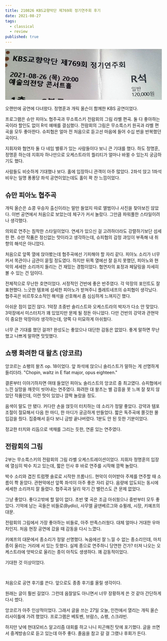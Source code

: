 ```yaml
---
title: 210826 KBS교향악단 제769회 정기연주회 후기
date: 2021-08-27
tags:
  - classical
  - review
published: true
---
```




![ticket](./ticket.png)



오랜만에 공연에 다녀왔다. 정명훈과 개릭 올슨이 함께한 KBS 공연이었다.

프로그램은 슈만 피아노 협주곡과 무소륵스키 전람회의 그림 라벨 편곡. 둘 다 좋아하는 곡이라 할인도 없이 R석 예매를 결심했다. 전람회의 그림은 무소륵스키 원곡과 라벨 편곡을 모두 좋아한다. 슈피협은 얼마 전 처음으로 듣고선 마음에 들어 수십 번을 반복했던 곡이다.

지휘자와 협연자 둘 다 네임 밸류가 있는 사람들이다 보니 큰 기대를 했다. 하도 정명훈, 정명훈 하는데 지휘자 하나만으로 오케스트라의 퀄리티가 얼마나 바뀔 수 있는지 궁금하기도 했다.

사람들도 비슷하게 기대했나 보다. 홀에 입장하니 관객이 아주 많았다. 2좌석 앉고 1좌석 비우는 일명 퐁퐁당 좌석 공연이었는데도 홀이 꽉 찬 느낌이었다.



## 슈만 피아노 협주곡

개릭 올슨은 쇼콩 우승자 출신이라는 말만 들었지 따로 앨범이나 사진을 찾아보진 않았다. 이번 공연에서 처음으로 보았는데 체구가 커서 놀랐다. 그만큼 파워풀한 스타일이려나 생각했다.

의외로 연주는 침착한 스타일이었다. 연세가 있으신 걸 고려하더라도 강렬하기보단 섬세한 편. 슈만 작품은 정신없는 맛이라고 생각하는데, 슈피협의 감정 과잉이 부족해 내 취향의 해석은 아니었다.

처음으로 앞쪽 열에 앉아봤는데 협주곡에선 기피해야 할 자리 같다. 피아노 소리가 너무 커서 목관이나 금관이 묻힐 정도였다. 하지만 뒤쪽 열에선 잘 듣지 못했던, 피아노와 현악의 세세한 소리까지 들리는 건 재밌는 경험이었다. 협연자의 표정과 페달링을 자세히 볼 수 있는 건 덤이다.

전체적으로 무난한 호연이었다. 서정적인 건반에 좋은 반주였다. 각 악장의 포인트도 잘 표현했다. 느긋한 템포에 섬세한 피아노가 받쳐주니 플레트네프의 슈피협이 생각났다. 협주곡은 비르투오소적인 해석을 선호해서 좀 심심하게 느껴지긴 했다.

아쉬운 점이 없진 않다. 1악장 초중반 솔리스트와 오케스트라의 박자가 다소 안 맞았다. 3악장에서 미스터치가 꽤 있었지만 문제 될 정돈 아니었다. 다만 건반의 강약과 관현악이 중요한 악장이라 생각하는데, 양쪽 다 미묘하게 아쉬웠다.

너무 큰 기대를 했던 걸까? 완성도는 좋았으나 대단한 감동은 없었다. 좋게 말하면 무난했고 나쁘게 말하면 밋밋했다.



## 쇼팽 화려한 대 왈츠 (앙코르)

앙코르는 쇼팽의 왈츠 op. 18이었다. 앞 좌석에 앉으니 솔리스트가 말하는 게 선명하게 들리더라. "Chopin, waltz in E flat major, opus eighteen."

결론부터 이야기하자면 여태 들었던 피아노 솔리스트의 앙코르 중 최고였다. 슈피협에서 느낀 실망을 깨끗이 씻어내는 연주였다. 화려한 대 왈츠는 별 감흥을 못 느껴 잘 찾지 않았던 작품인데, 이런 맛이 있었나 깜짝 놀랐을 정도.

음색이 말도 안 됐다. 커다란 손을 얹듯이 터치하는 데 소리가 정말 좋았다. 강약과 템포 조절이 절묘해서 다음 한 마디, 한 마디가 궁금하게 만들었다. 짧은 독주곡에 쫄깃한 몰입감을 줬다. 집중해서 듣다 보니 금방 끝나버렸다. 1분도 안 된 듯한 기분이었다.

정교한 터치와 리듬으로 색채를 그리는 듯한, 연륜 있는 연주였다.



## 전람회의 그림

2부는 무소륵스키의 전람회의 그림 라벨 오케스트레이션이었다. 지휘자 정명훈의 입장에 열심히 박수 치고 있는데, 짧은 인사 후 바로 연주를 시작해 깜짝 놀랐다.

박수 소리와 겹친 트럼펫 솔로로 시작한 프롬나드. 현악이 이어받아 주제를 연주할 때 소름이 쫙 돋았다. 관현악에선 앞쪽 좌석이 아주 좋은 자리 같다. 음량에 압도되는 동시에 세세한 소리까지 잘 들렸다. 협주곡과 달리 악기 간 밸런스도 큰 문제 없었다.

그냥 좋았다. 좋다고밖에 할 말이 없다. 초반 몇 곡은 조금 아쉬웠으나 중반부터 모두 좋았다. 기억에 남는 곡들은 비들로(Bydlo), 사무엘 골덴베르그와 슈뮐레, 시장, 키예프의 대문.

전람회의 그림에서 가장 좋아하는 비들로, 아주 만족스러웠다. 대체 얼마나 거대한 우마차인지. 처음 현장 공연에 갔을 때 감동을 다시 느꼈다.

키예프의 대문에서 종소리가 정말 선명했다. 녹음에선 잘 느낄 수 없는 종소리인데, 마치 종이 울리는 거리에 서 있는 듯했다. 실제 종으로 연주하니 당연한 건가? 터져 나오는 오케스트라에 엇박으로 울리는 종이 아직도 생생하다. 꽤 감동적이었다.

기대한 것 이상이었다.

&nbsp;

처음으로 공연 후기를 쓴다. 앞으로도 종종 후기를 올릴 생각이다.

원래는 글이 훨씬 길었다. 그런데 음잘알도 아니면서 너무 장황하게 쓴 것 같아 간단하게 다시 썼다.

앙코르가 아주 인상적이었다. 그래서 글을 쓰는 27일 오늘, 인천에서 열리는 개릭 올슨 리사이틀에 가려 했었다. 프로그램은 베토벤, 브람스, 쇼팽, 스크랴빈.

하지만 낮에 현대모비스 알고리즘 대회를 하고 나니 피곤해진 탓에 포기했다. 글을 쓰면서 중계방송으로 듣고 있는데 아주 좋다. 졸음을 참고 갈 걸 그랬나 후회가 든다.
